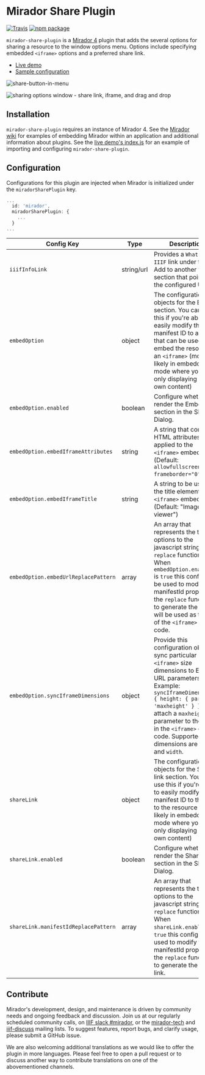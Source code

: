 # Mirador Share Plugin

[![Travis][build-badge]][build]
[![npm package][npm-badge]][npm]

`mirador-share-plugin` is a [Mirador 4](https://github.com/ProjectMirador/mirador) plugin that adds the several options for sharing a resource to the window options menu. Options include specifying embedded `<iframe>` options and a preferred share link.

- [Live demo](https://mirador-share-plugin.netlify.com/)
- [Sample configuration](https://github.com/ProjectMirador/mirador-share-plugin/blob/main/demo/src/index.js)

![share-button-in-menu](https://github.com/ProjectMirador/mirador-share-plugin/assets/40801910/d87cd4c2-346c-4785-9b3d-6318803e9f06)

![sharing options window - share link, iframe, and drag and drop](https://github.com/ProjectMirador/mirador-share-plugin/assets/40801910/1b0ed83c-2af4-4bb8-9603-7c981681ee54)

## Installation

`mirador-share-plugin` requires an instance of Mirador 4. See the [Mirador wiki](https://github.com/ProjectMirador/mirador/wiki) for examples of embedding Mirador within an application and additional information about plugins. See the [live demo's index.js](https://github.com/ProjectMirador/mirador-share-plugin/blob/main/demo/src/index.js) for an example of importing and configuring `mirador-share-plugin`.

## Configuration

Configurations for this plugin are injected when Mirador is initialized under the `miradorSharePlugin` key.

```js
...
  id: 'mirador',
  miradorSharePlugin: {
    ...
  }
...
```

| Config Key | Type | Description |
| --- | --- | --- |
| `iiifInfoLink` | string/url | Provides a `What is IIIF` link under the Add to another viewer section that points to the configured URL |
| `embedOption` | object | The configuration objects for the Embed section. You can use this if you're able to easily modify the manifest ID to a URL that can be used to embed the resource in an `<iframe>` (most likely in embedded mode where you're only displaying your own content) |
| `embedOption.enabled` | boolean | Configure whether to render the Embed section in the Share Dialog. |
| `embedOption.embedIframeAttributes` | string | A string that contains HTML attributes to be applied to the `<iframe>` embed code. (Default: `allowfullscreen frameborder="0"`) |
| `embedOption.embedIframeTitle` | string | A string to be used as the title element of the `<iframe>` embed code. (Default: "Image viewer") |
| `embedOption.embedUrlReplacePattern` | array | An array that represents the two options to the javascript string `replace` function. When `embedOption.enabled` is `true` this config will be used to modify the manifestId prop (using the `replace` function) to generate the url that will be used as the `src` of the `<iframe>` embed code. |
| `embedOption.syncIframeDimensions` | object | Provide this configuration object to sync particular `<iframe>` size dimensions to Embed URL parameters. Example: `syncIframeDimensions: { height: { param: 'maxheight' } }` will attach a `maxheight` parameter to the URL in the `<iframe>` embed code. Supported dimensions are `height` and `width`. |
| `shareLink` | object | The configuration objects for the Share link section. You can use this if you're able to easily modify the manifest ID to the link to the resource (most likely in embedded mode where you're only displaying your own content) |
| `shareLink.enabled` | boolean | Configure whether to render the Share link section in the Share Dialog. |
| `shareLink.manifestIdReplacePattern` | array | An array that represents the two options to the javascript string `replace` function. When `shareLink.enabled` is `true` this config will be used to modify the manifestId prop (using the `replace` function) to generate the share link. |

## Contribute
Mirador's development, design, and maintenance is driven by community needs and ongoing feedback and discussion. Join us at our regularly scheduled community calls, on [IIIF slack #mirador](http://bit.ly/iiif-slack), or the [mirador-tech](https://groups.google.com/forum/#!forum/mirador-tech) and [iiif-discuss](https://groups.google.com/forum/#!forum/iiif-discuss) mailing lists. To suggest features, report bugs, and clarify usage, please submit a GitHub issue.

We are also welcoming additional translations as we would like to offer the plugin in more languages. Please feel free to open a pull request or to discuss another way to contribute translations on one of the abovementioned channels.

[build-badge]: https://img.shields.io/travis/projectmirador/mirador-share-plugin/main.png?style=flat-square
[build]: https://travis-ci.org/projectmirador/mirador-share-plugin

[npm-badge]: https://img.shields.io/npm/v/mirador-share-plugin.png?style=flat-square
[npm]: https://www.npmjs.org/package/mirador-share-plugin
